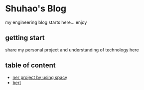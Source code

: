 # Shuhao's Blog
my engineering blog starts here... enjoy

## getting start
share my personal project and understanding of technology here

## table of content
- [ner project by using spacy](www.google.com)
- [bert](https://github.com/shuhliu7/blog/blob/master/Bert.md)



